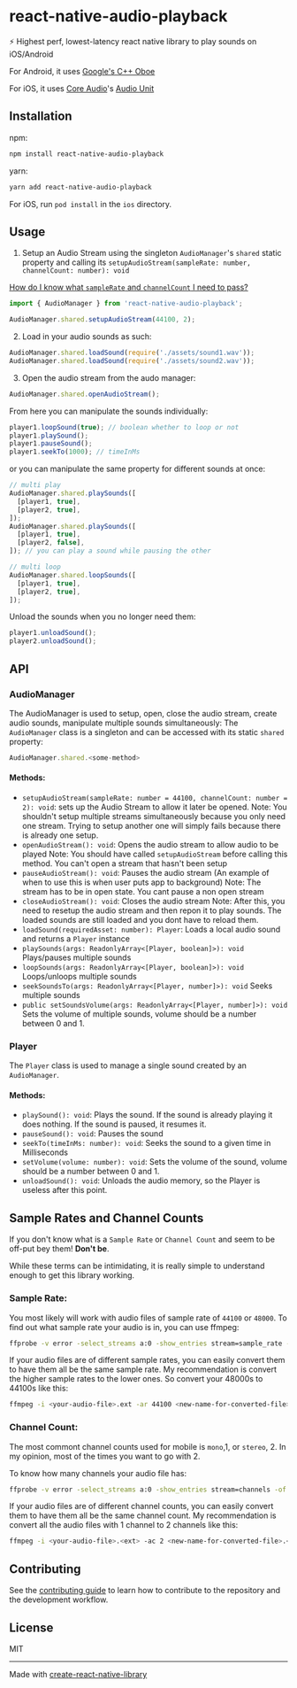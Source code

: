 # react-native-audio-playback

⚡ Highest perf, lowest-latency react native library to play sounds on iOS/Android

For Android, it uses [Google's C++ Oboe](https://github.com/google/oboe)

For iOS, it uses [Core Audio](https://developer.apple.com/library/archive/documentation/MusicAudio/Conceptual/CoreAudioOverview/Introduction/Introduction.html)'s [Audio Unit](https://developer.apple.com/library/archive/documentation/MusicAudio/Conceptual/AudioUnitProgrammingGuide/Introduction/Introduction.html)

## Installation

npm:

```sh
npm install react-native-audio-playback
```

yarn:

```sh
yarn add react-native-audio-playback
```

For iOS, run `pod install` in the `ios` directory.

## Usage

1. Setup an Audio Stream using the singleton `AudioManager`'s `shared` static property and calling its `setupAudioStream(sampleRate: number, channelCount: number): void`

[How do I know what `sampleRate` and `channelCount` I need to pass?](#sample-rates-and-channel-counts)

```ts
import { AudioManager } from 'react-native-audio-playback';

AudioManager.shared.setupAudioStream(44100, 2);
```

2. Load in your audio sounds as such:

```ts
AudioManager.shared.loadSound(require('./assets/sound1.wav'));
AudioManager.shared.loadSound(require('./assets/sound2.wav'));
```

3. Open the audio stream from the audo manager:

```ts
AudioManager.shared.openAudioStream();
```

From here you can manipulate the sounds individually:

```ts
player1.loopSound(true); // boolean whether to loop or not
player1.playSound();
player1.pauseSound();
player1.seekTo(1000); // timeInMs
```

or you can manipulate the same property for different sounds at once:

```ts
// multi play
AudioManager.shared.playSounds([
  [player1, true],
  [player2, true],
]);
AudioManager.shared.playSounds([
  [player1, true],
  [player2, false],
]); // you can play a sound while pausing the other

// multi loop
AudioManager.shared.loopSounds([
  [player1, true],
  [player2, true],
]);
```

Unload the sounds when you no longer need them:

```ts
player1.unloadSound();
player2.unloadSound();
```

## API

### AudioManager

The AudioManager is used to setup, open, close the audio stream, create audio sounds, manipulate multiple sounds simultaneously:
The `AudioManager` class is a singleton and can be accessed with its static `shared` property:

```ts
AudioManager.shared.<some-method>
```

#### Methods:

- `setupAudioStream(sampleRate: number = 44100, channelCount: number = 2): void`: sets up the Audio Stream to allow it later be opened.
  Note: You shouldn't setup multiple streams simultaneously because you only need one stream. Trying to setup another one will simply fails because there is already one setup.
- `openAudioStream(): void`: Opens the audio stream to allow audio to be played
  Note: You should have called `setupAudioStream` before calling this method. You can't open a stream that hasn't been setup
- `pauseAudioStream(): void`: Pauses the audio stream (An example of when to use this is when user puts app to background)
  Note: The stream has to be in open state. You cant pause a non open stream
- `closeAudioStream(): void`: Closes the audio stream
  Note: After this, you need to resetup the audio stream and then repon it to play sounds. The loaded sounds are still loaded and you dont have to reload them.
- `loadSound(requiredAsset: number): Player`: Loads a local audio sound and returns a `Player` instance
- `playSounds(args: ReadonlyArray<[Player, boolean]>): void` Plays/pauses multiple sounds
- `loopSounds(args: ReadonlyArray<[Player, boolean]>): void` Loops/unloops multiple sounds
- `seekSoundsTo(args: ReadonlyArray<[Player, number]>): void` Seeks multiple sounds
- `public setSoundsVolume(args: ReadonlyArray<[Player, number]>): void` Sets the volume of multiple sounds, volume should be a number between 0 and 1.

### Player

The `Player` class is used to manage a single sound created by an `AudioManager`.

#### Methods:

- `playSound(): void`: Plays the sound. If the sound is already playing it does nothing. If the sound is paused, it resumes it.
- `pauseSound(): void`: Pauses the sound
- `seekTo(timeInMs: number): void`: Seeks the sound to a given time in Milliseconds
- `setVolume(volume: number): void`: Sets the volume of the sound, volume should be a number between 0 and 1.
- `unloadSound(): void`: Unloads the audio memory, so the Player is useless after this point.

## Sample Rates and Channel Counts

If you don't know what is a `Sample Rate` or `Channel Count` and seem to be off-put bey them! **Don't be**.

While these terms can be intimidating, it is really simple to understand enough to get this library working.

### Sample Rate:

You most likely will work with audio files of sample rate of `44100` or `48000`. To find out what sample rate your audio is in, you can use ffmpeg:

```sh
ffprobe -v error -select_streams a:0 -show_entries stream=sample_rate -of default=noprint_wrappers=1:nokey=1 <your-audio-file>.<ext>
```

If your audio files are of different sample rates, you can easily convert them to have them all be the same sample rate. My recommendation is convert the higher sample rates to the lower ones. So convert your 48000s to 44100s like this:

```sh
ffmpeg -i <your-audio-file>.ext -ar 44100 <new-name-for-converted-file>.<ext>
```

### Channel Count:

The most commont channel counts used for mobile is `mono`,1, or `stereo`, 2. In my opinion, most of the times you want to go with 2.

To know how many channels your audio file has:

```sh
ffprobe -v error -select_streams a:0 -show_entries stream=channels -of default=noprint_wrappers=1:nokey=1 <your-audio-file>.<ext>
```

If your audio files are of different channel counts, you can easily convert them to have them all be the same channel count. My recommendation is convert all the audio files with 1 channel to 2 channels like this:

```sh
ffmpeg -i <your-audio-file>.<ext> -ac 2 <new-name-for-converted-file>.<ext>
```

## Contributing

See the [contributing guide](CONTRIBUTING.md) to learn how to contribute to the repository and the development workflow.

## License

MIT

---

Made with [create-react-native-library](https://github.com/callstack/react-native-builder-bob)
